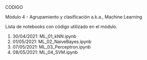 CODIGO

Módulo 4 - Agrupamiento y clasificación
a.k.a., Machine Learning

Lista de notebooks con código utilizado en el módulo.


 1) 30/04/2021: ML_01_kNN.ipynb
 2) 01/05/2021: ML_02_NaiveBayes.ipynb
 3) 07/05/2021: ML_03_Perceptron.ipynb
 4) 08/05/2021: ML_04_SVM.ipynb
